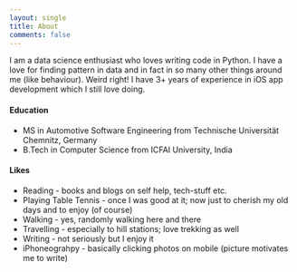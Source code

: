 ```yaml
---
layout: single
title: About
comments: false
---
```


I am a data science enthusiast who loves writing code in Python. I have a love for finding pattern in data and in fact in so many other things around me (like behaviour). Weird right! I have 3+ years of experience in iOS app development which I still love doing.  

#### Education
* MS in Automotive Software Engineering from Technische Universität Chemnitz, Germany
* B.Tech in Computer Science from ICFAI University, India

#### Likes
* Reading - books and blogs on self help, tech-stuff etc.
* Playing Table Tennis - once I was good at it; now just to cherish my old days and to enjoy (of course)
* Walking - yes, randomly walking here and there
* Travelling - especially to hill stations; love trekking as well
* Writing - not seriously but I enjoy it
* iPhoneograhpy - basically clicking photos on mobile (picture motivates me to write)



